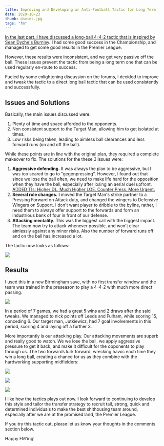 ```yaml
---
title: Improving and Developing an Anti-Football Tactic for Long Term - Part 2 | FM20
date: 2020-10-23
thumb: davies.jpg
tags: "fm"
---
```

[In the last part, I have discussed a long-ball 4-4-2 tactic that is inspired by Sean Dyche's Burnley](/fm-2020-long-ball-guide-burnley). I had some good success in the Championship, and managed to get some good results in the Premier League.

However, these results were inconsistent, and we get very passive off the ball. These issues prevent the tactic from being a long term one that can be used regularly en-route to success.

Fueled by some enlightening discussion on the forums, I decided to improve and tweak the tactic to a direct long ball tactic that can be used consistently and successfully. 

## Issues and Solutions

Basically, the main issues discussed were:

1. Plenty of time and space afforded to the opponents.
2. Non consistent support to the Target Man, allowing him to get isolated at times.
3. Low risks being taken, leading to aimless ball clearances and less forward runs (on and off the ball).

While these points are in line with the original plan, they required a complete makeover to fix. The solutions for the these 3 issues were:

1. **Aggressive defending.** It was always the plan to be aggressive, but I was too scared to go to "gegenpressing". However, I found out that since we lose the ball often, we need to make life hard for the opposition when they have the ball, especially after losing an aerial duel upfront. <u>ADDED TIs: Higher DL, Much Higher LOE, Counter Press, More Urgent.</u>
2. **Several role changes.** I moved the Target Man's strike partner to a Pressing Forward on Attack duty, and changed the wingers to Defensive Wingers on Support. I don't want player to dribble to the byline, rather, I need them to always offer support to the forwards and form an industrious bank of four in front of our defense.
3. **Attacking mentality.** This was the biggest call with the biggest impact. The team now try to attack whenever possible, and won't clear aimlessly against any minor risks. Also the number of forward runs off and on the ball has increased a lot.

The tactic now looks as follows:

![](https://i.imgur.com/LzjHruh.jpg)

## Results

I used this in a new Birmingham save, with no first transfer window and the team was trained in the preseason to play a 4-4-2 with much more direct passing. 

![](https://i.imgur.com/8Rg6ors.jpeg)

In a period of 7 games, we had a great 5 wins and 2 draws after the said tweaks. We managed to nick points off Leeds and Fulham, while scoring 15, conceding 6. Our target man, Jutkiewicz, had 7 goal involvements in this period, scoring 4 and laying off a further 3.

More importantly is our attacking play. Our attacking movements are superb and really good to watch. We we lose the ball, we apply aggressive pressure to get it back, and make it difficult for the opponents to play through us. The two forwards lurk forward, wrecking havoc each time they win a long ball, creating a chance for us as they combine with the hardworking supporting midfielders:

![](https://i.imgur.com/SYn6sWO.gif)



![](https://i.imgur.com/y29x0iB.gif)



![](https://i.imgur.com/IlJSalg.gif)

I like how the tactics plays out now. I look forward to continuing to develop this style and tailor the transfer strategy to recruit tall, strong, quick and determined individuals to make the best shithousing team around, especially after we are at the promised land, the Premier League.

If you try this tactic out, please let us know your thoughts in the comments section below.

Happy FM'ing!
